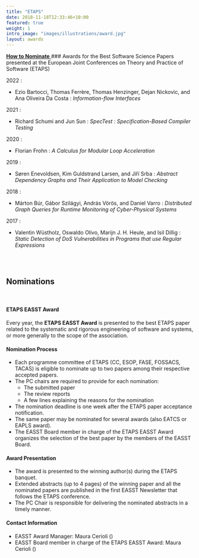 ```yaml
---
title: "ETAPS"
date: 2018-11-18T12:33:46+10:00
featured: true
weight: 1
intro_image: "images/illustrations/award.jpg"
layout: awards
---
```

<a href="#bottom" >
    <b>How to Nominate</b>
  </a>
### Awards for the Best Software Science Papers presented at the European Joint Conferences on Theory and Practice of Software (ETAPS)




2022  :

- Ezio Bartocci, Thomas Ferrère, Thomas Henzinger, Dejan Nickovic, and Ana Oliveira Da Costa  : <i>Information-flow Interfaces</i>


2021  :

- Richard Schumi and Jun Sun  : <i>SpecTest  : Specification-Based Compiler Testing</i>

2020  :

- Florian Frohn  : <i>A Calculus for Modular Loop Acceleration</i>

2019  :

- Søren Enevoldsen, Kim Guldstrand Larsen, and Jiří Srba  : <i>Abstract Dependency Graphs and Their Application to Model Checking</i>

2018  :

- Márton Búr, Gábor Szilágyi, András Vörös, and Daniel Varro  : <i>Distributed Graph Queries for Runtime Monitoring of Cyber-Physical Systems</i>

2017  :

- Valentin Wüstholz, Oswaldo Olivo, Marijn J. H. Heule, and Isil Dillig  : <i>Static Detection of DoS Vulnerabilities in Programs that use Regular Expressions</i>

<br>
<br>


<div id="bottom"></div>

## Nominations
<br>


#### ETAPS EASST Award

Every year, the **ETAPS EASST Award** is presented to the best ETAPS paper related to the systematic and rigorous engineering of software and systems, or more generally to the scope of the association.

#### Nomination Process

- Each programme committee of ETAPS (CC, ESOP, FASE, FOSSACS, TACAS) is eligible to nominate up to two papers among their respective accepted papers.
- The PC chairs are required to provide for each nomination:
  - The submitted paper
  - The review reports
  - A few lines explaining the reasons for the nomination
- The nomination deadline is one week after the ETAPS paper acceptance notification.
- The same paper may be nominated for several awards (also EATCS or EAPLS award).
- The EASST Board member in charge of the ETAPS EASST Award organizes the selection of the best paper by the members of the EASST Board.

#### Award Presentation

- The award is presented to the winning author(s) during the ETAPS banquet.
- Extended abstracts (up to 4 pages) of the winning paper and all the nominated papers are published in the first EASST Newsletter that follows the ETAPS conference.
- The PC Chair is responsible for delivering the nominated abstracts in a timely manner.

#### Contact Information

- EASST Award Manager: Maura Cerioli ()
- EASST Board member in charge of the ETAPS EASST Award: Maura Cerioli ()
